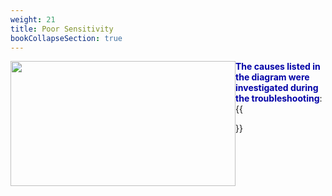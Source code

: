 ```yaml
---
weight: 21
title: Poor Sensitivity
bookCollapseSection: true
---
```


<img width ="360" height= "200" src = "/docs/images/" style ="float: left"/>


**<font color = "#0000a7">The causes listed in the diagram were investigated during the troubleshooting</font>**:
{{<section>}}
